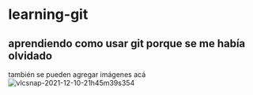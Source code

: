 # learning-git

## aprendiendo como usar git porque se me había olvidado

también se pueden agregar imágenes acá
![vlcsnap-2021-12-10-21h45m39s354](https://user-images.githubusercontent.com/73911230/211421145-c7706bf7-f3eb-4c62-a711-1fe242181671.png)
